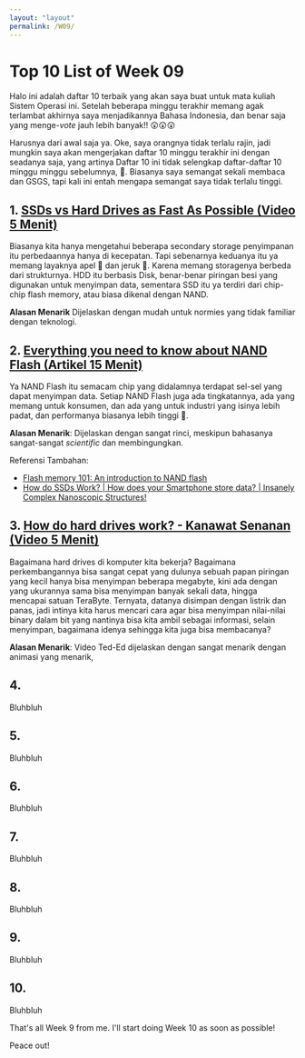 ```yaml
---
layout: "layout"
permalink: /W09/
---
```


# Top 10 List of Week 09

Halo ini adalah daftar 10 terbaik yang akan saya buat untuk mata kuliah Sistem Operasi ini. Setelah beberapa minggu terakhir memang agak terlambat akhirnya saya menjadikannya Bahasa Indonesia, dan benar saja yang menge-*vote* jauh lebih banyak!! 😲😲😲

Harusnya dari awal saja ya. Oke, saya orangnya tidak terlalu rajin, jadi mungkin saya akan mengerjakan daftar 10 minggu terakhir ini dengan seadanya saja, yang artinya Daftar 10 ini tidak selengkap daftar-daftar 10 minggu minggu sebelumnya, 🤣. Biasanya saya semangat sekali membaca dan GSGS, tapi kali ini entah mengapa semangat saya tidak terlalu tinggi.

## 1. [SSDs vs Hard Drives as Fast As Possible (Video 5 Menit)](https://www.youtube.com/watch?v=YQEjGKYXjw8)

Biasanya kita hanya mengetahui beberapa secondary storage penyimpanan itu perbedaannya hanya di kecepatan. Tapi sebenarnya keduanya itu ya memang layaknya apel 🍎 dan jeruk 🍊. Karena memang storagenya berbeda dari strukturnya. HDD itu berbasis Disk, benar-benar piringan besi yang digunakan untuk menyimpan data, sementara SSD itu ya terdiri dari chip-chip flash memory, atau biasa dikenal dengan NAND.

**Alasan Menarik** Dijelaskan dengan mudah untuk normies yang tidak familiar dengan teknologi.

## 2. [Everything you need to know about NAND Flash (Artikel 15 Menit)](https://www.edn.com/flash-memory-101-an-introduction-to-nand-flash/)

Ya NAND Flash itu semacam chip yang didalamnya terdapat sel-sel yang dapat menyimpan data. Setiap NAND Flash juga ada tingkatannya, ada yang memang untuk konsumen, dan ada yang untuk industri yang isinya lebih padat, dan performanya biasanya lebih tinggi 📝.

**Alasan Menarik**: Dijelaskan dengan sangat rinci, meskipun bahasanya sangat-sangat *scientific* dan membingungkan.

Referensi Tambahan:

- [Flash memory 101: An introduction to NAND flash](https://www.edn.com/flash-memory-101-an-introduction-to-nand-flash/)
- [How do SSDs Work? | How does your Smartphone store data? | Insanely Complex Nanoscopic Structures!](https://www.youtube.com/watch?v=5Mh3o886qpg)

## 3. [How do hard drives work? - Kanawat Senanan (Video 5 Menit)](https://www.youtube.com/watch?v=wteUW2sL7bc)

Bagaimana hard drives di komputer kita bekerja? Bagaimana perkembangannya bisa sangat cepat yang dulunya sebuah papan piringan yang kecil hanya bisa menyimpan beberapa megabyte, kini ada dengan yang ukurannya sama bisa menyimpan banyak sekali data, hingga mencapai satuan TeraByte. Ternyata, datanya disimpan dengan listrik dan panas, jadi intinya kita harus mencari cara agar bisa menyimpan nilai-nilai binary dalam bit yang nantinya bisa kita ambil sebagai informasi, selain menyimpan, bagaimana idenya sehingga kita juga bisa membacanya?

**Alasan Menarik**: Video Ted-Ed dijelaskan dengan sangat menarik dengan animasi yang menarik,

## 4. []()

Bluhbluh

## 5. []()

Bluhbluh

## 6. []()

Bluhbluh

## 7. []()

Bluhbluh

## 8. []()

Bluhbluh

## 9. []()

Bluhbluh

## 10. []()

Bluhbluh

That's all Week 9 from me. I'll start doing Week 10 as soon as possible!

Peace out!
